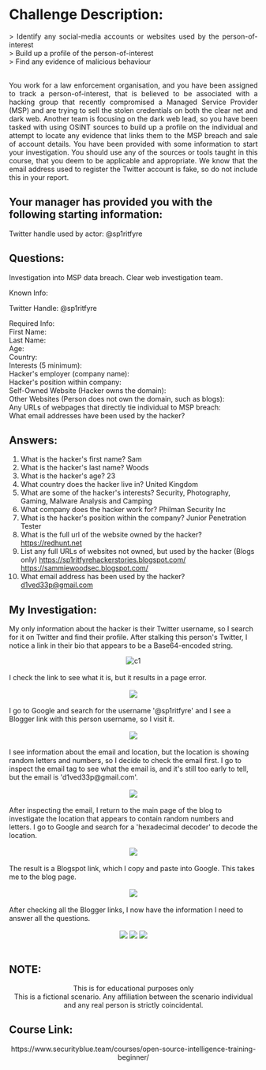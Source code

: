 # Challenge Description:

<div align="justify">
> Identify any social-media accounts or websites used by the person-of-interest <br>
> Build up a profile of the person-of-interest<br>
> Find any evidence of malicious behaviour<br><br>

  You work for a law enforcement organisation, and you have been assigned to track a person-of-interest, that is believed to be associated with a hacking group that recently compromised a 
  Managed Service Provider (MSP) and are trying to sell the stolen credentials on both the clear net and dark web. Another team is focusing on the dark web lead, so you have been tasked with 
  using OSINT sources to build up a profile on the individual and attempt to locate any evidence that links them to the MSP breach and sale of account details. You have been provided with some information 
  to start your investigation. You should use any of the sources or tools taught in this course, that you deem to be applicable and appropriate. 
  We know that the email address used to register the Twitter account is fake, so do not include this in your report.
</div>

## Your manager has provided you with the following starting information:

Twitter handle used by actor: @sp1ritfyre

## Questions:
Investigation into MSP data breach. Clear web investigation team.

Known Info:

Twitter Handle: @sp1ritfyre

Required Info: <br>
First Name: <br>
Last Name: <br>
Age: <br>
Country: <br>
Interests (5 minimum): <br>
Hacker's employer (company name): <br>
Hacker's position within company: <br>
Self-Owned Website (Hacker owns the domain): <br>
Other Websites (Person does not own the domain, such as blogs): <br>
Any URLs of webpages that directly tie individual to MSP breach: <br>
What email addresses have been used by the hacker? 

## Answers:
1. What is the hacker's first name? Sam <br>
2. What is the hacker's last name? Woods <br>
3. What is the hacker's age? 23 <br>
4. What country does the hacker live in? United Kingdom <br>
5. What are some of the hacker's interests? Security, Photography, Gaming, Malware Analysis and Camping <br>
6. What company does the hacker work for? Philman Security Inc <br>
7. What is the hacker's position within the company? Junior Penetration Tester <br>
8. What is the full url of the website owned by the hacker? https://redhunt.net <br>
9. List any full URLs of websites not owned, but used by the hacker (Blogs only) https://sp1ritfyrehackerstories.blogspot.com/ https://sammiewoodsec.blogspot.com/ <br>
10. What email address has been used by the hacker? d1ved33p@gmail.com <br>


## My Investigation:
My only information about the hacker is their Twitter username, so I search for it on Twitter and find their profile. After stalking this person's Twitter, I notice a link in their bio that appears to be a Base64-encoded string.

<div align= "center">
  <img src="https://github.com/Gepzuu/BTJA-Course-Capstone/assets/92858147/a0f5a6a6-6e92-44ee-a96c-23df17f3c7cc" alt="c1">
</div><br>
I check the link to see what it is, but it results in a page error. <br><br>
<div align= "center">
  <img src="https://github.com/Gepzuu/BTJA-Course-Capstone/assets/92858147/ac00c24f-ad4e-44ea-a24a-b1b74ab77818">
</div><br>
I go to Google and search for the username '@sp1ritfyre' and I see a Blogger link with this person username, so I visit it. <br><br>
<div align= "center">
  <img src="https://github.com/Gepzuu/BTJA-Course-Capstone/assets/92858147/be2aabdf-f5ed-471e-bb7f-bf637a924dc5">
</div><br>
I see information about the email and location, but the location is showing random letters and numbers, so I decide to check the email first. I go to inspect the email tag to see what the email is, and it's still too early to tell, but the email is 'd1ved33p@gmail.com'. <br><br>
<div align= "center">
  <img src="https://github.com/Gepzuu/BTJA-Course-Capstone/assets/92858147/da52c304-edef-4741-a470-74c60d62f66d">
</div><br>
After inspecting the email, I return to the main page of the blog to investigate the location that appears to contain random numbers and letters. I go to Google and search for a 'hexadecimal decoder' to decode the location. <br><br>
<div align= "center">
  <img src="https://github.com/Gepzuu/BTJA-Course-Capstone/assets/92858147/ec2ed3af-10ba-42db-b075-e313c7757d4f">
</div><br>
The result is a Blogspot link, which I copy and paste into Google. This takes me to the blog page. <br><br>
<div align= "center">
  <img src="https://github.com/Gepzuu/BTJA-Course-Capstone/assets/92858147/b65783ed-3759-455d-ab93-4e0688671a15">
</div><br>
After checking all the Blogger links, I now have the information I need to answer all the questions. <br><br>
<div align= "center">
  <img src="https://github.com/Gepzuu/BTJA-Course-Capstone/assets/92858147/7d6390cc-dd72-4532-96b3-929a1b40b611">
  <img src="https://github.com/Gepzuu/BTJA-Course-Capstone/assets/92858147/003d77d3-9773-4a30-a28c-4c5f2c7c6519">
  <img src="https://github.com/Gepzuu/BTJA-Course-Capstone/assets/92858147/410ebafb-1b2b-41da-be6f-f91e04b5b27f">
</div><br>



## NOTE:
<div align="center">
This is for educational purposes only <br>
This is a fictional scenario. Any affiliation between the scenario individual and any real person is strictly coincidental.
</div>
   

## Course Link:
<div align="center">
https://www.securityblue.team/courses/open-source-intelligence-training-beginner/
</div>



   





